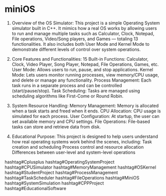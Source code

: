 # miniOS
1. Overview of the OS Simulator:
This project is a simple Operating System simulator built in C++. It mimics how a real OS works by allowing users to run and manage multiple tasks such as Calculator, Clock, Notepad, File operations, Video/Song players, and Games — totaling 13 functionalities. It also includes both User Mode and Kernel Mode to demonstrate different levels of control over system operations.

2. Core Features and Functionalities:
15 Built-in Functions: Calculator, Clock, Video Player, Song Player, Notepad, File Operations, Games, etc.
User Mode: Allows users to run, pause, and stop applications.
Kernel Mode: Lets users monitor running processes, view memory/CPU usage, and delete or manage any functionality.
Process Management: Each task runs in a separate process and can be controlled (start/pause/stop).
Task Scheduling: Tasks are managed using scheduling algorithms like First-Come or Round Robin.

3. System Resource Handling:
Memory Management: Memory is allocated when a task starts and freed when it ends.
CPU Allocation: CPU usage is simulated for each process.
User Configuration: At startup, the user can set available memory and CPU settings.
File Operations: File-based tasks can store and retrieve data from disk.

4. Educational Purpose:
This project is designed to help users understand how real operating systems work behind the scenes, including:
Task creation and scheduling
Process control and resource allocation
Differences between user-level and system-level operations

hashtag#Cplusplus hashtag#OperatingSystemProject hashtag#CPUSimulator hashtag#MemoryManagement hashtag#OSKernel hashtag#StudentProject hashtag#ProcessManagement hashtag#TaskScheduler hashtag#FileOperations hashtag#MiniOS hashtag#SystemSimulation hashtag#CPPProject hashtag#EducationalSoftware
